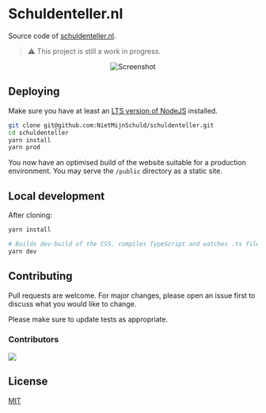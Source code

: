 # Schuldenteller.nl

Source code of [schuldenteller.nl](https://schuldenteller.nl).

> ⚠️ This project is still a work in progress.

<center>
    <img src="https://user-images.githubusercontent.com/16303480/101277469-f345a200-37b4-11eb-96dc-82b0b5de222d.png" alt="Screenshot" />
</center>

## Deploying

Make sure you have at least an [LTS version of NodeJS](https://nodejs.org/) installed.

```bash
git clone git@github.com:NietMijnSchuld/schuldenteller.git
cd schuldenteller
yarn install
yarn prod
```

You now have an optimised build of the website suitable for a production environment.
You may serve the `/public` directory as a static site.

## Local development

After cloning:

```bash
yarn install

# Builds dev-build of the CSS, compiles TypeScript and watches .ts files.
yarn dev
```

## Contributing
Pull requests are welcome. For major changes, please open an issue first to discuss what you would like to change.

Please make sure to update tests as appropriate.

### Contributors

<a href="https://github.com/NietMijnSchuld/schuldenteller/graphs/contributors">
  <img src="https://contributors-img.web.app/image?repo=NietMijnSchuld/schuldenteller" />
</a>

## License
[MIT](https://choosealicense.com/licenses/mit/)